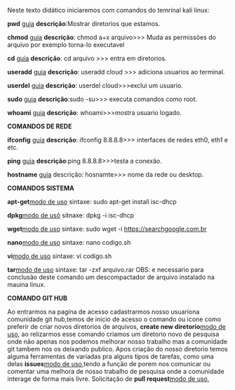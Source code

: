 Neste texto didático iniciaremos com comandos do temrinal kali linux:

**pwd**  [guia](https://r.search.yahoo.com/_ylt=AwrE1x3usntfLgIALUPz6Qt.;_ylu=Y29sbwNiZjEEcG9zAzEEdnRpZAMEc2VjA3Ny/RV=2/RE=1601971054/RO=10/RU=http%3a%2f%2fwww.criarweb.com%2ffaq%2fque-faz-comando-pwd-linux.html/RK=2/RS=41HfO5NuXaeeWcsUvXuMyhCB2RY)
**descrição**:Mostrar diretorios que estamos.

**chmod**   [guia](https://r.search.yahoo.com/_ylt=AwrJ7F.0s3tfRT8AOYTz6Qt.;_ylu=Y29sbwNiZjEEcG9zAzEEdnRpZAMEc2VjA3Ny/RV=2/RE=1601971253/RO=10/RU=https%3a%2f%2fwww.vivaolinux.com.br%2fdica%2fEntendendo-o-comando-chmod/RK=2/RS=_.oIYqm4Ui57WbCDWzU150avrj0-)
**descrição**: chmod a+x arquivo>>> Muda as permissões do arquivo por exemplo torna-lo executavel

**cd**  [guia](https://r.search.yahoo.com/_ylt=A2KLfRd2tntfC98ALj_z6Qt.;_ylu=Y29sbwNiZjEEcG9zAzEEdnRpZAMEc2VjA3Ny/RV=2/RE=1601971958/RO=10/RU=https%3a%2f%2fwww.horadecodar.com.br%2f2019%2f09%2f20%2fcomo-utilizar-o-comando-cd-no-linux%2f/RK=2/RS=5kPIOA3pValJR.8pqF_AQDj5mng-)
**descrição**: cd arquivo >>> entra em diretorios.

**useradd**  [guia](https://r.search.yahoo.com/_ylt=AwrE1x0ct3tfvXcA2R3z6Qt.;_ylu=Y29sbwNiZjEEcG9zAzEEdnRpZAMEc2VjA3Ny/RV=2/RE=1601972124/RO=10/RU=https%3a%2f%2fwww.certificacaolinux.com.br%2fcomando-linux-useradd%2f/RK=2/RS=d2afvpnDFvtPM4Dc7QZt.z49U8U-)
**descrição**: useradd cloud >>> adiciona usuarios ao terminal.

**userdel**  [guia](https://r.search.yahoo.com/cbclk2/dWU9Mzg4ODFFNjJGMjlFNDY4RCZ1dD0xNjAxOTQzNTA1MDg3JnVvPTgyMTE5OTYxOTI0MjA1Jmx0PTImcz0xJmVzPXhKNEhsT3dHUFNfeFYwZDdaUlFpQTVOSHpwSXRqUzFCMUxKeS5pUlNPdnBEbHFNLQ--/RV=2/RE=1601972305/RO=10/RU=https%3a%2f%2fwww.bing.com%2faclick%3fld%3de8ClEdkEPaE4v7EtrRBUohVTVUCUx2_1CImFVZY2XusA3e7fLcvTqQ3tyqsX0Oweovux4CZxv4J2aXmWG66uGjbNvomLVA_GK19kDWmNZbFwCCBxfpbFTCdPLTc8ETFHQPcST-9ZLlYy30pVhNuYO17-AMCfk%26u%3daHR0cHMlM2ElMmYlMmZ3d3cuaXppdG8uY29tLmJyJTJmd3MlM2ZxJTNkbGludXglMjUyMHNlcnZlJTI2YXNpZCUzZGl6X2JyX2JhXzNfY2cxXzAxJTI2ZGUlM2RjJTI2YWMlM2QyNDY1JTI2bXNjbGtpZCUzZGJmZGY5MDFjYjIyNTE3ZGMzMWNiY2Y2NzA1ZjRkNDA3%26rlid%3dbfdf901cb22517dc31cbcf6705f4d407/RK=2/RS=Paj8izzJpJ4zuFlrFoHxLwNN0eA-;_ylt=AwrJ7KLRt3tfGdgAHRzz6Qt.;_ylu=Y29sbwNiZjEEcG9zAzEEdnRpZAMEc2VjA292LXRvcA--;_ylc=X3IDMgRydAMw?IG=0ac9eca2d1e94cba890000000091eede)
**descrição**: userdel cloud>>>exclui um usuario.

**sudo**  [guia](https://r.search.yahoo.com/_ylt=AwrJ6y._uHtfvDoAPS3z6Qt.;_ylu=Y29sbwNiZjEEcG9zAzEEdnRpZAMEc2VjA3Ny/RV=2/RE=1601972544/RO=10/RU=https%3a%2f%2fwww.tiflux.com.br%2fblog%2fsudo-o-que-e-e-como-usar-o-comando-no-prompt%2f/RK=2/RS=08PPd9mXE10lMEIsWGdw3FNRHQQ-)
**descrição**:sudo -su>>> executa comandos como root.

**whoami**  [guia](https://r.search.yahoo.com/_ylt=AwrE1xMWuXtfA1gAYgPz6Qt.;_ylu=Y29sbwNiZjEEcG9zAzEEdnRpZAMEc2VjA3Ny/RV=2/RE=1601972631/RO=10/RU=https%3a%2f%2fwww.vivaolinux.com.br%2fdica%2fwho-Comando-com-exemplos/RK=2/RS=T3yDmMK6DunxPDGEqJrsfIbZLdU-)
**descrição**: whoami>>>mostra usuario logado.

**COMANDOS DE REDE**

**ifconfig** [guia](https://e-tinet.com/linux/ifconfig/)
**descrição**: ifconfig 8.8.8.8>>> interfaces de redes eth0, eth1 e etc.

**ping** [guia](https://www.vivaolinux.com.br/dica/O-comando-ping/)
**descrição**:ping 8.8.8.8>>>testa a conexão.

**hostname** [guia](https://susviela.wordpress.com/2018/01/03/alterando-nome-servidor-linux-hostname-host/)
descrição: hosnamte>>> nome da rede ou desktop.

**COMANDOS SISTEMA**

**apt-get**[modo de uso](https://l.facebook.com/l.php?u=https%3A%2F%2Fguialinux.uniriotec.br%2Fapt-get%2F%3Ffbclid%3DIwAR3gg_iOcbnWuaYDej8oRPMK_50JpU3HdUfTcZi7TDd7StL73ZyY4rHdHOI&h=AT12MBPu-CUNkCLrnZ18wKSiiG-O_oL7lSgmRGwP7TFQS2XI8BG_cHUnjso4MuwjvZlHohN7FvxD37WEAhjjJtmUAn02kQ5hzByE-RHqLpqelwt0DVWYeXRX61l4KD0keFLBRA)
sintaxe: sudo apt-get install isc-dhcp

**dpkg**[modo de usõ](https://l.facebook.com/l.php?u=https%3A%2F%2Fdebian-handbook.info%2Fbrowse%2Fpt-BR%2Fstable%2Fsect.manipulating-packages-with-dpkg.html%3Ffbclid%3DIwAR09-WfgnUXV6BeJqsb6Kciqh8f7Fi1fEwDhcQuy-7YoYgB0Q8lEvqTkO40&h=AT12MBPu-CUNkCLrnZ18wKSiiG-O_oL7lSgmRGwP7TFQS2XI8BG_cHUnjso4MuwjvZlHohN7FvxD37WEAhjjJtmUAn02kQ5hzByE-RHqLpqelwt0DVWYeXRX61l4KD0keFLBRA)
sitnaxe: dpkg -i isc-dhcp

**wget**[modo de uso]()
sintaxe: sudo wget -i https://searchgoogle.com.br

**nano**[modo de uso]()
sintaxe: nano codigo.sh

**vi**[modo de uso]()
sintaxe: vi codigo.sh

**tar**[modo de uso](https://l.facebook.com/l.php?u=https%3A%2F%2Fwww.alura.com.br%2Fartigos%2Flinux-compactando-e-descompactando-arquivos-com-o-tar%3Ffbclid%3DIwAR0GWVnZlg_PjtPZakUTz8_GnCMZWcPCe5oh3ooJl7N1YrnP3lChp_kuC-I&h=AT12MBPu-CUNkCLrnZ18wKSiiG-O_oL7lSgmRGwP7TFQS2XI8BG_cHUnjso4MuwjvZlHohN7FvxD37WEAhjjJtmUAn02kQ5hzByE-RHqLpqelwt0DVWYeXRX61l4KD0keFLBRA)
sintaxe: tar -zxf arquivo.rar
OBS: e necessario para conclusão deste comando um descompactador de arquivo instalado na mauina linux.

**COMANDO GIT HUB**

Ao entrarmos na pagina de acesso cadastrarmos nosso usuariona comunidade git hub,temos de inicio de acesso o comando ou icone como preferir de criar novos diretorios de arquivos,
**create new diretorio**[modo de uso](https://l.facebook.com/l.php?u=https%3A%2F%2Fgist.github.com%2Fleocomelli%2F2545add34e4fec21ec16%3Ffbclid%3DIwAR10TPaKQxFZ00qUxKicOYWq_sMUPlHEdfuwdnN6WKspKsK-5xloSOUbRh4&h=AT12MBPu-CUNkCLrnZ18wKSiiG-O_oL7lSgmRGwP7TFQS2XI8BG_cHUnjso4MuwjvZlHohN7FvxD37WEAhjjJtmUAn02kQ5hzByE-RHqLpqelwt0DVWYeXRX61l4KD0keFLBRA ), ao relizarmos esse comando criamos um diretorio novo de pesquisa onde não apenas nos podemos melhorar nosso trabalho mas a comunidade git tambem
nos os deixando publico.
Apos criação do nosso diretorio temos alguma ferramentas de variadas pra alguns tipos de tarefas, como uma delas **issues**[modo de uso](),tendo a função de porem nos comunicar ou comentar uma melhora de nosso 
trabalho de pesquisa onde a  comunidade interage de forma mais livre.
Solicitação de **pull request**[modo de uso](https://l.facebook.com/l.php?u=https%3A%2F%2Fpt.stackoverflow.com%2Fquestions%2F200782%2Fpra-que-serve-um-pull-request%3Ffbclid%3DIwAR3TQqEOYXT4keDUE4rJBwjdVah7f6BSO0Pubaly9V1F2__kb_MGvzQutqE&h=AT12MBPu-CUNkCLrnZ18wKSiiG-O_oL7lSgmRGwP7TFQS2XI8BG_cHUnjso4MuwjvZlHohN7FvxD37WEAhjjJtmUAn02kQ5hzByE-RHqLpqelwt0DVWYeXRX61l4KD0keFLBRA),




